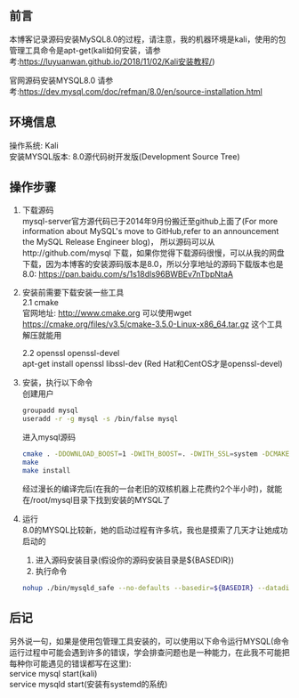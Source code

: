 ## 前言  
本博客记录源码安装MySQL8.0的过程，请注意，我的机器环境是kali，使用的包管理工具命令是apt-get(kali如何安装，请参考:https://luyuanwan.github.io/2018/11/02/Kali安装教程/)   

官网源码安装MYSQL8.0 请参考:https://dev.mysql.com/doc/refman/8.0/en/source-installation.html  


## 环境信息  
操作系统: Kali  
安装MYSQL版本: 8.0源代码树开发版(Development Source Tree)  

## 操作步骤  
1. 下载源码  
mysql-server官方源代码已于2014年9月份搬迁至github上面了(For more information about MySQL's move to GitHub,refer to an announcement  the MySQL Release Engineer blog)， 所以源码可以从http://github.com/mysql 下载，如果你觉得下载源码很慢，可以从我的网盘下载，因为本博客的安装源码版本是8.0，所以分享地址的源码下载版本也是8.0: https://pan.baidu.com/s/1s18dls96BWBEv7nTbpNtaA   

2. 安装前需要下载安装一些工具  
   2.1 cmake  
   官网地址: http://www.cmake.org  可以使用wget https://cmake.org/files/v3.5/cmake-3.5.0-Linux-x86_64.tar.gz 这个工具解压就能用    
   
   2.2 openssl openssl-devel  
   apt-get install openssl libssl-dev  (Red Hat和CentOS才是openssl-devel)
   
3. 安装，执行以下命令  
   创建用户   
   ```bash
   groupadd mysql   
   useradd -r -g mysql -s /bin/false mysql   
   ```
   
   进入mysql源码  
   ```bash 
   cmake . -DDOWNLOAD_BOOST=1 -DWITH_BOOST=. -DWITH_SSL=system -DCMAKE_INSTALL_PREFIX=/root/mysql
   make  
   make install
   ```
   
   经过漫长的编译完后(在我的一台老旧的双核机器上花费约2个半小时)，就能在/root/mysql目录下找到安装的MYSQL了
   
4. 运行  
   8.0的MYSQL比较新，她的启动过程有许多坑，我也是摸索了几天才让她成功启动的  
   1.  进入源码安装目录(假设你的源码安装目录是${BASEDIR})  
   2.  执行命令  
   
   ```bash
   nohup ./bin/mysqld_safe --no-defaults --basedir=${BASEDIR} --datadir=${BASEDIR}/data --user=mysql --pid-file=${BASEDIR}/pidfile &
   ```

## 后记
   另外说一句，如果是使用包管理工具安装的，可以使用以下命令运行MYSQL(命令运行过程中可能会遇到许多的错误，学会排查问题也是一种能力，在此我不可能把每种你可能遇见的错误都写在这里):  
   service mysql start(kali)  
   service mysqld start(安装有systemd的系统)
